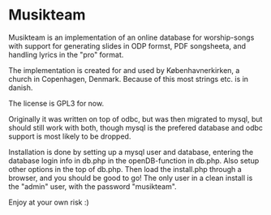 Musikteam
=========

Musikteam is an implementation of an online database for worship-songs with support for generating 
slides in ODP formst, PDF songsheeta, and handling lyrics in the "pro" format.

The implementation is created for and used by Københavnerkirken, a church in Copenhagen, Denmark. 
Because of this most strings etc. is in danish.

The license is GPL3 for now.

Originally it was written on top of odbc, but was then migrated to mysql, but should still work
with both, though mysql is the prefered database and odbc support is most likely to be dropped.

Installation is done by setting up a mysql user and database, entering the database login info
in db.php in the openDB-function in db.php. Also setup other options in the top of db.php.
Then load the install.php through a browser, and you should be good to go!
The only user in a clean install is the "admin" user, with the password "musikteam".

Enjoy at your own risk :)

